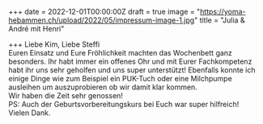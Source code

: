 +++
date = 2022-12-01T00:00:00Z
draft = true
image = "https://yoma-hebammen.ch/upload/2022/05/impressum-image-1.jpg"
title = "Julia & André mit Henri"

+++
Liebe Kim, Liebe Steffi  
Euren Einsatz und Eure Fröhlichkeit machten das Wochenbett ganz besonders. Ihr habt immer ein offenes Ohr und mit Eurer Fachkompetenz habt ihr uns sehr geholfen und uns super unterstützt! Ebenfalls konnte ich einige Dinge wie zum Beispiel ein PUK-Tuch oder eine Milchpumpe ausleihen um auszuprobieren ob wir damit klar kommen.   
Wir haben die Zeit sehr genossen!   
PS: Auch der Geburtsvorbereitungskurs bei Euch war super hilfreich!   
Vielen Dank.